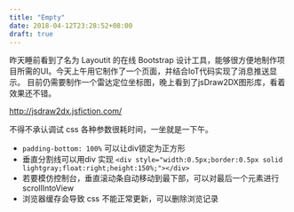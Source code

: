 ```yaml
---
title: "Empty"
date: 2018-04-12T23:28:52+08:00
draft: true
---
```


昨天睡前看到了名为 Layoutit 的在线 Bootstrap 设计工具，能够很方便地制作项目所需的UI。今天上午用它制作了一个页面，并结合IoT代码实现了消息推送显示。
目前仍需要制作一个雷达定位坐标图，晚上看到了jsDraw2DX图形库，看着效果还不错。

http://jsdraw2dx.jsfiction.com/

不得不承认调试 css 各种参数很耗时间，一坐就是一下午。
- ```padding-bottom: 100%``` 可以让div锁定为正方形
- 垂直分割线可以用div 实现 ```<div style="width:0.5px;border:0.5px solid lightgray;float:right;height:150%;"></div>```
- 若要模仿控制台，垂直滚动条自动移动到最下部，可以对最后一个元素进行 scrollIntoView
- 浏览器缓存会导致 css 不能正常更新，可以删除浏览记录
